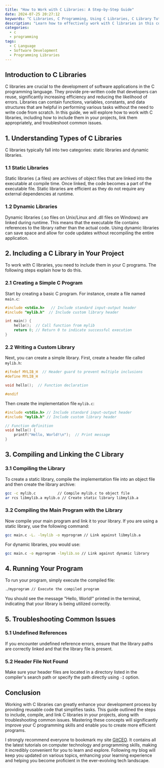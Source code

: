 ```yaml
---
title: "How to Work with C Libraries: A Step-by-Step Guide"
date: 2024-07-25 20:27:12
keywords: "C Libraries, C Programming, Using C Libraries, C Library Tutorial, Software Development"
description: "Learn how to effectively work with C libraries in this comprehensive step-by-step guide. This article provides an overview of C libraries, detailed instructions on how to include and link them within your projects, and troubleshooting tips for common issues that may arise. Ideal for both beginners and seasoned programmers, this guide enhances your understanding of efficient software development using C. Dive into the world of C libraries and elevate your programming skills."
categories:
  - c
  - programming
tags:
  - C Language
  - Software Development
  - Programming Libraries
---
```


## Introduction to C Libraries

C libraries are crucial to the development of software applications in the C programming language. They provide pre-written code that developers can reuse, significantly increasing efficiency and reducing the likelihood of errors. Libraries can contain functions, variables, constants, and data structures that are helpful in performing various tasks without the need to write code from scratch. In this guide, we will explore how to work with C libraries, including how to include them in your projects, link them appropriately, and troubleshoot common issues.

<!-- more -->

## 1. Understanding Types of C Libraries

C libraries typically fall into two categories: static libraries and dynamic libraries.

### 1.1 Static Libraries

Static libraries (.a files) are archives of object files that are linked into the executable at compile time. Once linked, the code becomes a part of the executable file. Static libraries are efficient as they do not require any external dependencies at runtime.

### 1.2 Dynamic Libraries

Dynamic libraries (.so files on Unix/Linux and .dll files on Windows) are linked during runtime. This means that the executable file contains references to the library rather than the actual code. Using dynamic libraries can save space and allow for code updates without recompiling the entire application.

## 2. Including a C Library in Your Project

To work with C libraries, you need to include them in your C programs. The following steps explain how to do this.

### 2.1 Creating a Simple C Program

Start by creating a basic C program. For instance, create a file named `main.c`:

```c
#include <stdio.h>   // Include standard input-output header
#include "mylib.h"  // Include custom library header

int main() {
    hello();  // Call function from mylib
    return 0; // Return 0 to indicate successful execution
}
```

### 2.2 Writing a Custom Library

Next, you can create a simple library. First, create a header file called `mylib.h`:

```c
#ifndef MYLIB_H  // Header guard to prevent multiple inclusions
#define MYLIB_H

void hello();  // Function declaration

#endif
```

Then create the implementation file `mylib.c`:

```c
#include <stdio.h> // Include standard input-output header
#include "mylib.h" // Include custom library header

// Function definition
void hello() {
    printf("Hello, World!\n");  // Print message
}
```

## 3. Compiling and Linking the C Library

### 3.1 Compiling the Library

To create a static library, compile the implementation file into an object file and then create the library archive:

```bash
gcc -c mylib.c          // Compile mylib.c to object file
ar rcs libmylib.a mylib.o // Create static library libmylib.a
```

### 3.2 Compiling the Main Program with the Library

Now compile your main program and link it to your library. If you are using a static library, use the following command:

```bash
gcc main.c -L. -lmylib -o myprogram // Link against libmylib.a
```

For dynamic libraries, you would use:

```bash
gcc main.c -o myprogram -lmylib.so // Link against dynamic library
```

## 4. Running Your Program

To run your program, simply execute the compiled file:

```bash
./myprogram // Execute the compiled program
```

You should see the message "Hello, World!" printed in the terminal, indicating that your library is being utilized correctly.

## 5. Troubleshooting Common Issues

### 5.1 Undefined References

If you encounter undefined reference errors, ensure that the library paths are correctly linked and that the library file is present. 

### 5.2 Header File Not Found

Make sure your header files are located in a directory listed in the compiler's search path or specify the path directly using `-I` option.

## Conclusion

Working with C libraries can greatly enhance your development process by providing reusable code that simplifies tasks. This guide outlined the steps to include, compile, and link C libraries in your projects, along with troubleshooting common issues. Mastering these concepts will significantly improve your C programming skills and enable you to create more efficient programs.

I strongly recommend everyone to bookmark my site [GitCEO](https://gitceo.com). It contains all the latest tutorials on computer technology and programming skills, making it incredibly convenient for you to learn and explore. Following my blog will keep you updated on various topics, enhancing your learning experience and helping you become proficient in the ever-evolving tech landscape.